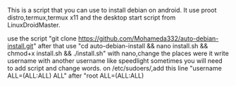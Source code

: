 This is a script that you can use to install debian on android.
It use proot distro,termux,termux x11 and the desktop start script from LinuxDroidMaster.

use the script "git clone https://github.com/Mohameda332/auto-debian-install.git"
after that use "cd auto-debian-install && nano install.sh && chmod+x install.sh && ./install.sh"
with nano,change the places were it write username with another username like speedlight
sometimes you will need to add script and change words.
on /etc/sudoers/,add this line "username ALL=(ALL:ALL) ALL" after "root ALL=(ALL:ALL)
